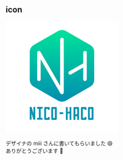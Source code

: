 ## icon

<img src="../../images/nicohaho-logo.png" width="300" height="300">

デザイナの miii さんに書いてもらいました 😄  
ありがとうございます 🌝
